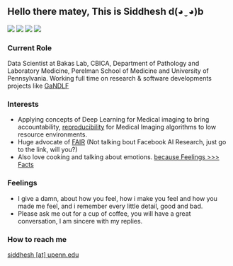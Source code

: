 ## Hello there matey, This is Siddhesh d(◕ˬ◕)b

<a href="https://scholar.google.com/citations?user=N-MzecYAAAAJ&hl=en" alt="Citation"><img src="https://img.shields.io/badge/Google%20Scholar-Profile-red" /></a>
<a href="https://orcid.org/0000-0003-4807-2495" alt="Citation"><img src="https://img.shields.io/badge/Orc--ID-Profile-green" /></a>
<a href="https://www.linkedin.com/in/siddhesh-thakur-babb88107/" alt="Citation"><img src="https://img.shields.io/badge/LinkedIn-Profile-blue" /></a>
<a href="https://twitter.com/Geeks_Sid" alt="Citation"><img src="https://img.shields.io/twitter/follow/Geeks_Sid?style=social" /></a>

### Current Role 
Data Scientist at Bakas Lab, CBICA, Department of Pathology and Laboratory Medicine, Perelman School of Medicine and University of Pennsylvania.
Working full time on research & software developments projects like [GaNDLF](https://github.com/CBICA/GaNDLF/tree/master/GANDLF)

### Interests
- Applying concepts of Deep Learning for Medical imaging to bring accountability, [reproducibility](https://en.wikipedia.org/wiki/Reproducibility#Reproducible_research) for Medical Imaging algorithms to low resource environments.
- Huge advocate of [FAIR](https://en.wikipedia.org/wiki/FAIR_data) (Not talking bout Facebook AI Research, just go to the link, will you?) 
- Also love cooking and talking about emotions. [because Feelings >>> Facts](https://www.youtube.com/watch?v=70669ZJdmWg) 

### Feelings
- I give a damn, about how you feel, how i make you feel and how you made me feel, and i remember every little detail, good and bad.
- Please ask me out for a cup of coffee, you will have a great conversation, I am sincere with my replies.

### How to reach me 
[siddhesh [at] upenn.edu](mailto:siddhesh@upenn.edu)
